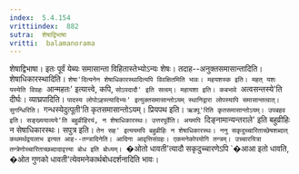```yaml
---
index:  5.4.154
vrittiindex:  882
sutra:  शेषाद्विभाषा
vritti:  balamanorama 
---
```


शेषाद्विभाषा। इतः पूर्वं येब्यः समासान्ता विहितास्तेभ्योऽन्यः शेषः। तदाह--अनुक्तसमासान्तादिति। शेषाधिकारस्थादिति। `शेषा'दित्यनेन शेषाधिकारस्थादित्यपि विवक्षितमिति भावः। महयशस्क इति। महत् यशः यस्येति विग्रहः `आन्महतः' इत्यात्त्वे, कपि, `सोऽपदादौ' इति सत्वम्। महायशा इति। कबभावे `अत्वसन्तस्ये'ति दीर्घः। व्याघ्रपादिति। `पादस्य लोपोऽहस्त्यादिभ्यः' इत्युक्तसमासान्तोऽयम् स्थानिद्वारा लोपस्यापि समासान्तत्वात्। सुगन्धिरिति। `गन्धस्येदुत्पूती'ति कृतसमासान्तोऽयम्। प्रियपथ इति। `ऋक्पू'रिति कृतसमासान्तोऽयम्। उपबहव इति। सङ्ख्ययाव्यये'ति बहुव्रीहिरयं, न शेषाधिकारस्थः। उत्तरपूर्वेति। अयमपि `दिङ्नामान्यन्तराले' इति बहुव्रीहिः न सेषाधिकारस्थः। सपुत्र इति। `तेन सह' इत्ययमपि बहुव्रीहिः न शेषाधिकारस्थः। ननु सकृदुच्चारिताच्छेषशब्दात् कथमर्थद्वयलाभ इत्यत आह--तन्त्रादिनेति। आदिना आवृत्तिसंग्रहः। एकमनेकोपयोगि तन्त्रम्। उच्चारयित्रा तन्त्रेणोच्चारिताच्छब्दादावृत्त्या बोध इति बोध्यम्। `�ओतो धावती'त्यादौ सकृदुच्चारणेऽपि `�आआ इतो धावति, �ओत गुणको धावती'त्येवमनेकार्थबोधदर्शनादिति भावः। 

